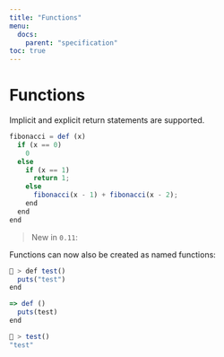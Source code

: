 ```yaml
---
title: "Functions"
menu:
  docs:
    parent: "specification"
toc: true
---
```

# Functions
Implicit and explicit return statements are supported.

```js
fibonacci = def (x)
  if (x == 0)
    0
  else
    if (x == 1)
      return 1;
    else
      fibonacci(x - 1) + fibonacci(x - 2);
    end
  end
end
```

> New in `0.11`:

Functions can now also be created as named functions:

```js
🚀 > def test()
  puts("test")
end

=> def ()
  puts(test)
end

🚀 > test()
"test"
```